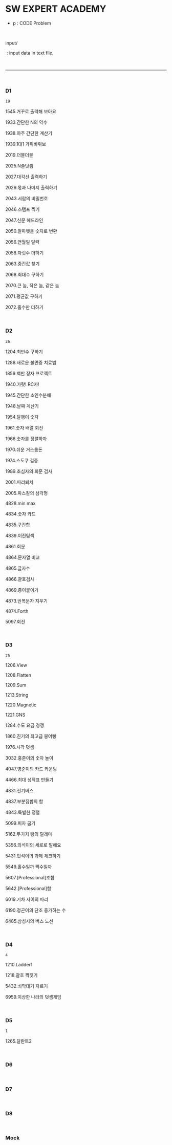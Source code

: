 # SW EXPERT ACADEMY

- p : CODE Problem<br>

<br>

input/<br>

​	: input data in text file.

<br>

<hr>

<br>

### D1

`19`<br>

1545.거꾸로 출력해 보아요<br>

1933.간단한 N의 약수<br>

1938.아주 간단한 계산기<br>

1939.1대1 가위바위보<br>

2019.더블더블<br>

2025.N줄덧셈<br>

2027.대각선 출력하기<br>

2029.몫과 나머지 출력하기<br>

2043.서랍의 비밀번호<br>

2046.스탬프 찍기<br>

2047.신문 헤드라인<br>

2050.알파벳을 숫자로 변환<br>

2056.연월일 달력<br>

2058.자릿수 더하기<br>

2063.중간값 찾기<br>

2068.최대수 구하기<br>

2070.큰 놈, 작은 놈, 같은 놈<br>

2071.평균값 구하기<br>

2072.홀수만 더하기<br>

<br>

### D2

`26`<br>

1204.최빈수 구하기<br>

1288.새로운 불면증 치료법<br>

1859.백만 장자 프로젝트<br>

1940.가랏! RC카!<br>

1945.간단한 소인수분해<br>

1948.날짜 계산기<br>

1954.달팽이 숫자<br>

1961.숫자 배열 회전<br>

1966.숫자를 정렬하자<br>

1970.쉬운 거스름돈<br>

1974.스도쿠 검증<br>

1989.초심자의 회문 검사<br>

2001.파리퇴치<br>

2005.파스칼의 삼각형<br>

4828.min max<br>

4834.숫자 카드<br>

4835.구간합<br>

4839.이진탐색<br>

4861.회문<br>

4864.문자열 비교<br>

4865.글자수<br>

4866.괄호검사<br>

4869.종이붙이기<br>

4873.반복문자 지우기<br>

4874.Forth<br>

5097.회전<br>

<br>

### D3

`25`

1206.View<br>

1208.Flatten<br>

1209.Sum<br>

1213.String<br>

1220.Magnetic<br>

1221.GNS<br>

1284.수도 요금 경쟁<br>

1860.진기의 최고급 붕어빵<br>

1976.시각 덧셈<br>

3032.홍준이의 숫자 놀이<br>

4047.영준이의 카드 카운팅<br>

4466.최대 성적표 만들기<br>

4831.전기버스<br>

4837.부분집합의 합<br>

4843.특별한 정렬<br>

5099.피자 굽기<br>

5162.두가지 빵의 딜레마<br>

5356.의석이의 세로로 말해요<br>

5431.민석이의 과제 체크하기<br>

5549.홀수일까 짝수일까<br>

5607.[Professional]조합<br>

5642.[Professional]합<br>

6019.기차 사이의 파리<br>

6190.정곤이의 단조 증가하는 수<br>

6485.삼성시의 버스 노선<br>

<br>

### D4

`4`

1210.Ladder1<br>

1218.괄호 짝짓기<br>

5432.쇠막대기 자르기<br>

6959.이상한 나라의 덧셈게임<br>

<br>

### D5

`1`

1265.달란트2<br>

<br>

### D6

<br>

### D7

<br>

### D8

<br>

### Mock

<br>
